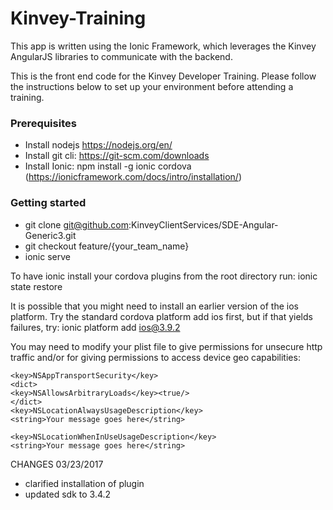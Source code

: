 # Kinvey-Training

This app is written using the Ionic Framework, which leverages the Kinvey AngularJS libraries to communicate with the backend.

This is the front end code for the Kinvey Developer Training. Please follow the instructions below to set up your environment before attending a training.

### Prerequisites
* Install nodejs https://nodejs.org/en/
* Install git cli: https://git-scm.com/downloads
* Install Ionic: npm install -g ionic cordova (https://ionicframework.com/docs/intro/installation/)

### Getting started
* git clone git@github.com:KinveyClientServices/SDE-Angular-Generic3.git
* git checkout feature/{your_team_name}
* ionic serve

To have ionic install your cordova plugins from the root directory run:
ionic state restore

It is possible that you might need to install an earlier version of the ios platform.  Try the standard cordova platform add ios first, but if that yields failures, try:
ionic platform add ios@3.9.2


You may need to modify your plist file to give permissions for unsecure http traffic and/or for giving permissions to access device geo capabilities:
```
<key>NSAppTransportSecurity</key>
<dict>
<key>NSAllowsArbitraryLoads</key><true/>
</dict>
<key>NSLocationAlwaysUsageDescription</key>
<string>Your message goes here</string>

<key>NSLocationWhenInUseUsageDescription</key>
<string>Your message goes here</string>
```


CHANGES
03/23/2017
- clarified installation of plugin
- updated sdk to 3.4.2



